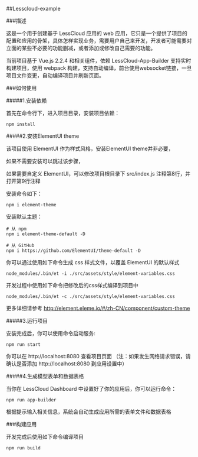 ##Lesscloud-example


###描述

这是一个用于创建基于 LessCloud 应用的 web 应用，它只是一个提供了项目的配置和应用的骨架，具体怎样实现业务，需要用户自己来开发，开发者可能需要对立面的某些不必要的功能删减，或者添加或修改自己需要的功能。

当前项目基于 Vue.js 2.2.4 和相关组件，依赖 LessCloud-App-Builder 支持实时构建项目，使用 webpack 构建，支持自动编译，前台使用websocket链接，一旦项目文件变更，自动编译项目并刷新页面。


###如何使用

#####1.安装依赖

首先在命令行下，进入项目目录，安装项目依赖：

	npm install


#####2.安装ElementUI theme

该项目使用 ElementUI 作为样式风格，安装ElementUI theme并非必要，

如果不需要安装可以跳过该步骤，

如果需要自定义 ElementUI，可以修改项目根目录下 src/index.js 注释第8行，并打开第9行注释


安装命令如下：

	npm i element-theme
	
安装默认主题：
	
	# 从 npm
	npm i element-theme-default -D
	
	# 从 GitHub
	npm i https://github.com/ElementUI/theme-default -D


你可以通过使用如下命令生成 css 样式文件，以覆盖 ElementUI 的默认样式


	node_modules/.bin/et -i ./src/assets/style/element-variables.css

开发过程中使用如下命令把修改后的css样式编译到项目中

	node_modules/.bin/et -c ./src/assets/style/element-variables.css

更多详细请参考 http://element.eleme.io/#/zh-CN/component/custom-theme


#####3.运行项目

安装完成后，你可以使用命令启动服务:

	npm run start
	
你可以在 http://localhost:8080 查看项目页面 （注：如果发生网络请求错误，请确认是否添加 http://localhost:8080 到应用设置中）

#####4.生成模型表单和数据表格

当你在 LessCloud Dashboard 中设置好了你的应用后，你可以运行命令：

	npm run app-builder
	
根据提示输入相关信息，系统会自动生成应用所需的表单文件和数据表格


###构建应用

开发完成后使用如下命令编译项目

	npm run build

